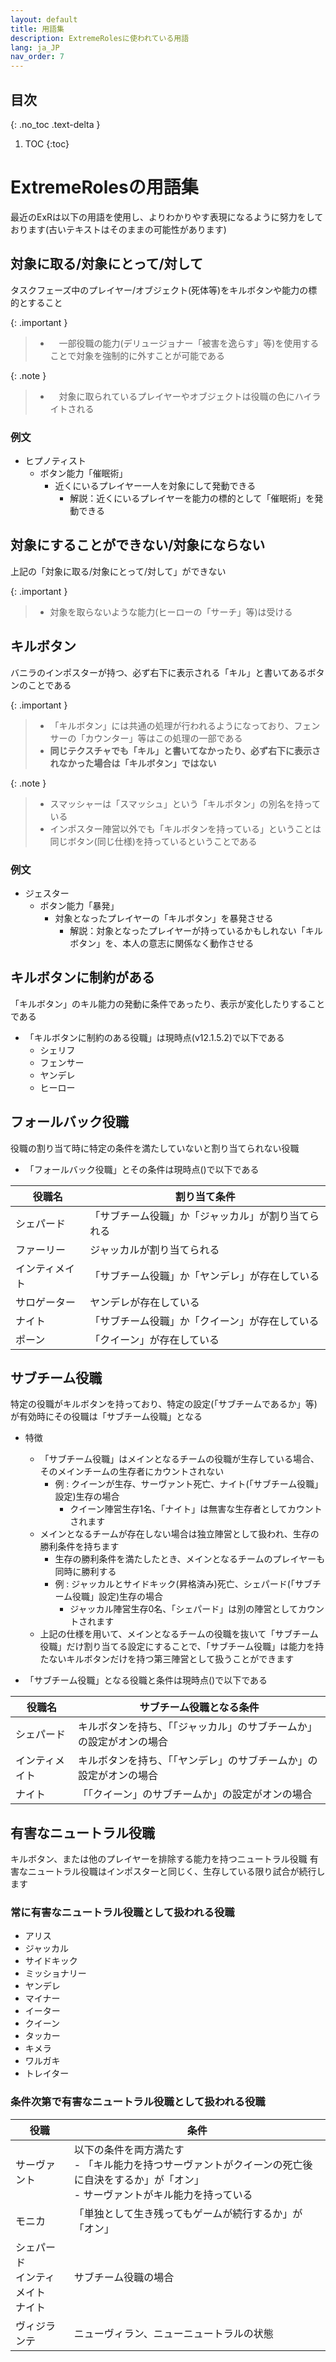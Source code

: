 ```yaml
---
layout: default
title: 用語集
description: ExtremeRolesに使われている用語
lang: ja_JP
nav_order: 7
---
```


## 目次
{: .no_toc .text-delta }

1. TOC
{:toc}


# ExtremeRolesの用語集

最近のExRは以下の用語を使用し、よりわかりやす表現になるように努力をしております(古いテキストはそのままの可能性があります)

## 対象に取る/対象にとって/対して


タスクフェーズ中のプレイヤー/オブジェクト(死体等)をキルボタンや能力の標的とすること

{: .important }
>
>  * 　一部役職の能力(デリュージョナー「被害を逸らす」等)を使用することで対象を強制的に外すことが可能である

{: .note }
>
>  * 　対象に取られているプレイヤーやオブジェクトは役職の色にハイライトされる


### 例文

- ヒプノティスト
  - ボタン能力「催眠術」
    - 近くにいるプレイヤー一人を対象にして発動できる
      - 解説：近くにいるプレイヤーを能力の標的として「催眠術」を発動できる

## 対象にすることができない/対象にならない

上記の「対象に取る/対象にとって/対して」ができない

{: .important }
>
>  * 対象を取らないような能力(ヒーローの「サーチ」等)は受ける

## キルボタン

バニラのインポスターが持つ、必ず右下に表示される「キル」と書いてあるボタンのことである

{: .important }
> * 「キルボタン」には共通の処理が行われるようになっており、フェンサーの「カウンター」等はこの処理の一部である
> * **同じテクスチャでも「キル」と書いてなかったり、必ず右下に表示されなかった場合は「キルボタン」ではない**
> 

{: .note }
> * スマッシャーは「スマッシュ」という「キルボタン」の別名を持っている
> * インポスター陣営以外でも「キルボタンを持っている」ということは同じボタン(同じ仕様)を持っているということである

### 例文

 - ジェスター
   - ボタン能力「暴発」
     - 対象となったプレイヤーの「キルボタン」を暴発させる
       - 解説：対象となったプレイヤーが持っているかもしれない「キルボタン」を、本人の意志に関係なく動作させる

## キルボタンに制約がある

「キルボタン」のキル能力の発動に条件であったり、表示が変化したりすることである

- 「キルボタンに制約のある役職」は現時点(v12.1.5.2)で以下である
  - シェリフ
  - フェンサー
  - ヤンデレ
  - ヒーロー

## フォールバック役職

役職の割り当て時に特定の条件を満たしていないと割り当てられない役職

 - 「フォールバック役職」とその条件は現時点()で以下である

| 役職名 | 割り当て条件 |
| --- | --- |
| シェパード | 「サブチーム役職」か「ジャッカル」が割り当てられる |
| ファーリー | ジャッカルが割り当てられる |
| インティメイト | 「サブチーム役職」か「ヤンデレ」が存在している |
| サロゲーター | ヤンデレが存在している |
| ナイト | 「サブチーム役職」か「クイーン」が存在している |
| ポーン | 「クイーン」が存在している |

## サブチーム役職

特定の役職がキルボタンを持っており、特定の設定(「サブチームであるか」等)が有効時にその役職は「サブチーム役職」となる

- 特徴
  - 「サブチーム役職」はメインとなるチームの役職が生存している場合、そのメインチームの生存者にカウントされない
    - 例 : クイーンが生存、サーヴァント死亡、ナイト(「サブチーム役職」設定)生存の場合
      - クイーン陣営生存1名、「ナイト」は無害な生存者としてカウントされます
  - メインとなるチームが存在しない場合は独立陣営として扱われ、生存の勝利条件を持ちます
    - 生存の勝利条件を満たしたとき、メインとなるチームのプレイヤーも同時に勝利する
    - 例 : ジャッカルとサイドキック(昇格済み)死亡、シェパード(「サブチーム役職」設定)生存の場合
      - ジャッカル陣営生存0名、「シェパード」は別の陣営としてカウントされます
  - 上記の仕様を用いて、メインとなるチームの役職を抜いて「サブチーム役職」だけ割り当てる設定にすることで、「サブチーム役職」は能力を持たないキルボタンだけを持つ第三陣営として扱うことができます

- 「サブチーム役職」となる役職と条件は現時点()で以下である

| 役職名 | サブチーム役職となる条件 |
| --- | --- |
| シェパード | キルボタンを持ち、「「ジャッカル」のサブチームか」の設定がオンの場合 |
| インティメイト | キルボタンを持ち、「「ヤンデレ」のサブチームか」の設定がオンの場合 |
| ナイト | 「「クイーン」のサブチームか」の設定がオンの場合 |

## 有害なニュートラル役職

キルボタン、または他のプレイヤーを排除する能力を持つニュートラル役職
有害なニュートラル役職はインポスターと同じく、生存している限り試合が続行します

### 常に有害なニュートラル役職として扱われる役職

- アリス
- ジャッカル
- サイドキック
- ミッショナリー
- ヤンデレ
- マイナー
- イーター
- クイーン
- タッカー
- キメラ
- ワルガキ
- トレイター

### 条件次第で有害なニュートラル役職として扱われる役職

| 役職 | 条件 |
| --- | --- |
| サーヴァント | 以下の条件を両方満たす<br>- 「キル能力を持つサーヴァントがクイーンの死亡後に自決をするか」が「オン」<br>- サーヴァントがキル能力を持っている |
| モニカ | 「単独として生き残ってもゲームが続行するか」が「オン」 |
| シェパード<br>インティメイト<br>ナイト | サブチーム役職の場合 |
| ヴィジランテ | ニューヴィラン、ニューニュートラルの状態 |
